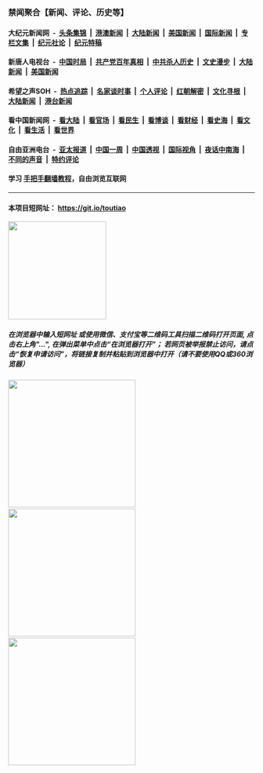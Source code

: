 ### 禁闻聚合【新闻、评论、历史等】

#### 大纪元新闻网 &nbsp;-&nbsp; [头条集锦](indexes/E头条集锦.md?t=02081222) &nbsp;|&nbsp; [港澳新闻](indexes/E港澳新闻.md?t=02081222)  &nbsp;|&nbsp; [大陆新闻](indexes/E大陆新闻.md?t=02081222) &nbsp;|&nbsp; [美国新闻](indexes/E美国新闻.md?t=02081222) &nbsp;|&nbsp; [国际新闻](indexes/E国际新闻.md?t=02081222) &nbsp;|&nbsp; [专栏文集](indexes/E专栏文集.md?t=02081222) &nbsp;|&nbsp; [纪元社论](indexes/E纪元社论.md?t=02081222) &nbsp;|&nbsp; [纪元特稿](indexes/E纪元特稿.md?t=02081222) 

#### 新唐人电视台 &nbsp;-&nbsp; [中国时局](indexes/N中国时局.md?t=02081222) &nbsp;|&nbsp; [共产党百年真相](indexes/N共产党百年真相.md?t=02081222) &nbsp;|&nbsp; [中共杀人历史](indexes/N中共杀人历史.md?t=02081222) &nbsp;|&nbsp; [文史漫步](indexes/N文史漫步.md?t=02081222) &nbsp;|&nbsp; [大陆新闻](indexes/N大陆新闻.md?t=02081222) &nbsp;|&nbsp; [美国新闻](indexes/N美国新闻.md?t=02081222)

#### 希望之声SOH &nbsp;-&nbsp; [热点追踪](indexes/H热点追踪.md?t=02081222) &nbsp;|&nbsp; [名家谈时事](indexes/H名家谈时事.md?t=02081222) &nbsp;|&nbsp; [个人评论](indexes/H个人评论.md?t=02081222)  &nbsp;|&nbsp; [红朝解密](indexes/H红朝解密.md?t=02081222) &nbsp;|&nbsp; [文化寻根](indexes/H文化寻根.md?t=02081222) &nbsp;|&nbsp; [大陆新闻](indexes/H大陆新闻.md?t=02081222) &nbsp;|&nbsp; [港台新闻](indexes/H港台新闻.md?t=02081222)

#### 看中国新闻网 &nbsp;-&nbsp; [看大陆](indexes/S看大陆.md?t=02081222) &nbsp;|&nbsp; [看官场](indexes/S看官场.md?t=02081222) &nbsp;|&nbsp; [看民生](indexes/S看民生.md?t=02081222)  &nbsp;|&nbsp; [看博谈](indexes/S看博谈.md?t=02081222) &nbsp;|&nbsp; [看财经](indexes/S看财经.md?t=02081222) &nbsp;|&nbsp; [看史海](indexes/S看史海.md?t=02081222) &nbsp;|&nbsp; [看文化](indexes/S看文化.md?t=02081222) &nbsp;|&nbsp; [看生活](indexes/S看生活.md?t=02081222) &nbsp;|&nbsp; [看世界](indexes/S看世界.md?t=02081222)

#### 自由亚洲电台 &nbsp;-&nbsp; [亚太报道](indexes/R亚太报道.md?t=02081222) &nbsp;|&nbsp; [中国一周](indexes/R中国一周.md?t=02081222) &nbsp;|&nbsp; [中国透视](indexes/R中国透视.md?t=02081222)  &nbsp;|&nbsp; [国际视角](indexes/R国际视角.md?t=02081222) &nbsp;|&nbsp; [夜话中南海](indexes/R夜话中南海.md?t=02081222) &nbsp;|&nbsp; [不同的声音](indexes/R不同的声音.md?t=02081222) &nbsp;|&nbsp; [特约评论](indexes/R特约评论.md?t=02081222)

#### 学习 [手把手翻墙教程](https://github.com/gfw-breaker/guides/wiki)，自由浏览互联网

----

#### 本项目短网址： https://git.io/toutiao
<img src="https://raw.githubusercontent.com/gfw-breaker/banned-news/master/scripts/img/qr.png" width="200px"/>  

##### 在浏览器中输入短网址 或使用微信、支付宝等二维码工具扫描二维码打开页面, 点击右上角"...", 在弹出菜单中点击“在浏览器打开”； 若网页被举报禁止访问，请点击“恢复申请访问”，将链接复制并粘贴到浏览器中打开（请不要使用QQ或360浏览器）

<img src="https://raw.githubusercontent.com/gfw-breaker/banned-news/master/scripts/img/1.png" width="260px"/> &nbsp; <img src="https://raw.githubusercontent.com/gfw-breaker/banned-news/master/scripts/img/2.png" width="260px"/> &nbsp; <img src="https://raw.githubusercontent.com/gfw-breaker/banned-news/master/scripts/img/3.png" width="260px"/>
